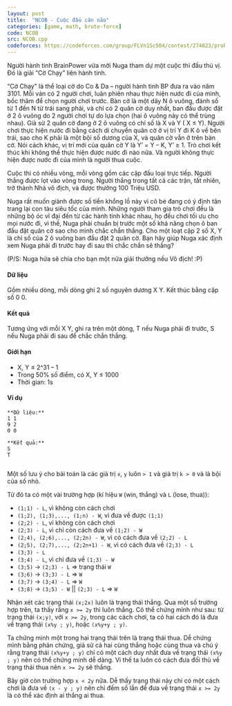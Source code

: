 ```yaml
---
layout: post
title:  "NCOB - Cuộc đấu cân não"
categories: [game, math, brute-force]
code: NCOB
src: NCOB.cpp
codeforces: https://codeforces.com/group/FLVn1Sc504/contest/274823/problem/A
---
```




  


Người hành tinh BrainPower vừa mời Nuga tham dự một cuộc thi đấu thú vị. Đó là giải “Cờ Chạy” liên hành tinh.

“Cờ Chạy” là thể loại cờ do Co & Da – người hành tinh BP đưa ra vào năm 3101. Mỗi ván có 2 người chơi, luân phiên nhau thực hiện nước đi của mình, bốc thăm để chọn người chơi trước. Bàn cờ là một dãy N ô vuông, đánh số từ 1 đến N từ trái sang phải, và chỉ có 2 quân cờ duy nhất, ban đầu được đặt ở 2 ô vuông do 2 người chơi tự do lựa chọn (hai ô vuông này có thể trùng nhau). Giả sử 2 quân cờ đang ở 2 ô vuông có chỉ số là X và Y ( X ≤ Y). Người chơi thực hiện nước đi bằng cách di chuyển quân cờ ở vị trí Y đi K ô về bên trái, sao cho K phải là một bội số dương của X, và quân cờ vẫn ở trên bàn cờ. Nói cách khác, vị trí mới của quân cờ Y là Y’ = Y – K, Y’ ≥ 1. Trò chơi kết thúc khi không thể thực hiện được nước đi nào nữa. Và người không thực hiện được nước đi của mình là người thua cuộc.

Cuộc thi có nhiều vòng, mỗi vòng gồm các cặp đấu loại trực tiếp. Người thắng được lọt vào vòng trong. Người thắng trong tất cả các trận, tất nhiên, trở thành Nhà vô địch, và được thưởng 100 Triệu USD.

Nuga rất muốn giành được số tiền khổng lồ này vì cô bé đang có ý định tân trang lại con tàu siêu tốc của mình. Những người tham gia trò chơi đều là những bộ óc vĩ đại đến từ các hành tinh khác nhau, họ đều chơi tối ưu cho mọi nước đi, vì thế, Nuga phải chuẩn bị trước một số khả năng chọn ô ban đầu đặt quân cờ sao cho mình chắc chắn thắng. Cho một loạt cặp 2 số X, Y là chỉ số của 2 ô vuông ban đầu đặt 2 quân cờ. Bạn hãy giúp Nuga xác định xem Nuga phải đi trước hay đi sau thì chắc chắn sẽ thắng?

(P/S: Nuga hứa sẽ chia cho bạn một nửa giải thưởng nếu Vô địch! :P)

#### Dữ liệu

Gồm nhiều dòng, mỗi dòng ghi 2 số nguyên dương X Y. Kết thúc bằng cặp số 0 0.

#### Kết quả

Tương ứng với mỗi X Y, ghi ra trên một dòng, T nếu Nuga phải đi trước, S nếu Nuga phải đi sau để chắc chắn thắng.

#### Giới hạn

*   X, Y ≤ 2^31 – 1
*   Trong 50% số điểm, có X, Y ≤ 1000
*   Thời gian: 1s

#### Ví dụ

```
**Dữ liệu:**
1 1
9 2
0 0

**Kết quả:**
S
T


```

<!--more-->



Một số  lưu ý cho bài toán là các giá trị `x`, `y` luôn `> 1` và giá trị `k > 0` và là bội của số nhỏ.

Từ đó ta có một vài trường hợp (kí hiệu `W` (win, thắng) và `L` (lose, thua)): 
+ `(1;1) - L`, vì không còn cách chơi
+ `(1;2), (1;3),..., (1;n) - W`, vì đưa về được `(1;1)`
+ `(2;2) - L`, vì không còn cách chơi
+ `(2;3) - L`, vì chỉ còn cách đưa về `(1;2) - W`
+ `(2;4), (2;6),..., (2;2n) - W`, vì có cách đưa về `(2;2) - L`
+ `(2;5), (2;7),..., (2;2n+1) - W`, vì có cách đưa về `(2;3) - L`
+ `(3;3) - L`
+ `(3;4) - L`, vì chỉ đưa về `(1;3) - W`
+ `(3;5)` -> `(2;3) - L` => trạng thái `W`
+ `(3;6)` -> `(3;3) - L` => `W`
+ `(3;7)` -> `(3;4) - L` => `W`
+ `(3;8)` -> `(3;5) - W` || `(2;3) - L` => `W`

Nhận xét các trạng thái `(x;2x)` luôn là trạng thái thắng. Qua một số trường hợp trên, ta thấy rằng `x >= 2y` thì luôn thắng. Có thể chứng minh như sau: từ trạng thái `(x;y)`, với `x >= 2y`, trong các cách chơi, ta có hai cách đó là đưa về trạng thái `(x%y ; y)`, hoặc `(x%y+y ; y)`.

Ta chứng minh một trong hai trạng thái trên là trạng thái thua. Dễ chứng mình bằng phản chứng, giả sử cả hai cùng thắng hoặc cùng thua và chú ý rằng trạng thái `(x%y+y ; y)` chỉ có một cách duy nhất đưa về trạng thái `(x%y ; y)` nên có thể chứng minh dễ dàng. Vì thế ta luôn có cách đưa đối thủ về trạng thái thua nên `x >= 2y` sẽ thắng.

Bây giờ còn trường hợp `x < 2y` nữa. Dễ thấy trạng thái này chi có một cách chơi là đưa về `(x - y ; y)` nên chỉ đếm số lần để đưa về trạng thái `x >= 2y` là có thể xác định ai thắng ai thua.
